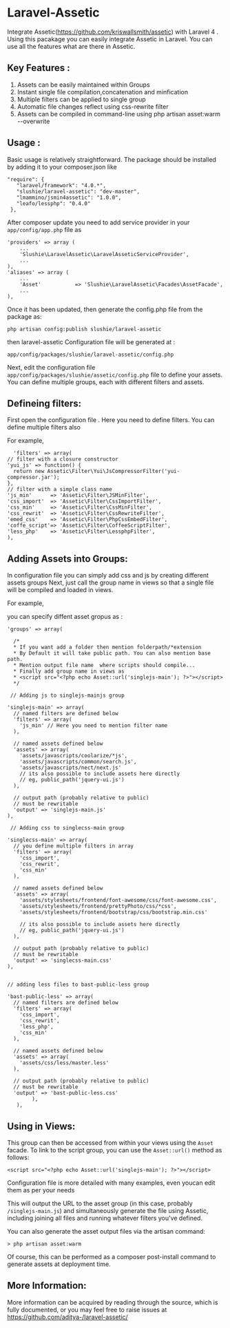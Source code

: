 Laravel-Assetic
===============

Integrate Assetic(https://github.com/kriswallsmith/assetic) with Laravel 4 . Using this pacakage you can easily integrate Assetic in Laravel. You can use all the features what are there in Assetic.


Key Features : 
--------------
1. Assets can be easily maintained within Groups
2. Instant single file compilation,concatenation and minfication
3. Multiple filters can be applied to single group
4. Automatic file changes reflect using css-rewrite filter
5. Assets can be compiled in command-line using php artisan asset:warm --overwrite

Usage :
-------

Basic usage is relatively straightforward. The package should be installed by adding it to your composer.json like

    "require": {
       "laravel/framework": "4.0.*",
       "slushie/laravel-assetic": "dev-master",
       "lmammino/jsmin4assetic": "1.0.0",
       "leafo/lessphp": "0.4.0"
     },


After composer update you need to add service provider in your `app/config/app.php` file as

    'providers' => array (
        ...
        'Slushie\LaravelAssetic\LaravelAsseticServiceProvider',
        ...
    ),
    'aliases' => array (
        ...
        'Asset'           => 'Slushie\LaravelAssetic\Facades\AssetFacade',
        ...
    ),
    
Once it has been updated, then generate the config.php file from the package as:

    php artisan config:publish slushie/laravel-assetic


 then laravel-assetic Configuration file will be generated at : 

    app/config/packages/slushie/laravel-assetic/config.php

Next, edit the configuration file  `app/config/packages/slushie/assetic/config.php` file to
define your assets. You can define multiple groups, each with different filters and assets.


Defineing filters:
-----------------
First open the configuration file . Here you need to define filters. You can define multiple filters also

For example,

      'filters' => array(
    // filter with a closure constructor
    'yui_js' => function() {
      return new Assetic\Filter\Yui\JsCompressorFilter('yui-compressor.jar');
    },
    // filter with a simple class name
    'js_min'      => 'Assetic\Filter\JSMinFilter',
    'css_import'  => 'Assetic\Filter\CssImportFilter',
    'css_min'     => 'Assetic\Filter\CssMinFilter',
    'css_rewrit'  => 'Assetic\Filter\CssRewriteFilter',
    'emed_css'    => 'Assetic\Filter\PhpCssEmbedFilter',
    'coffe_script'=> 'Assetic\Filter\CoffeeScriptFilter',
    'less_php'    => 'Assetic\Filter\LessphpFilter',
    ),


Adding Assets into Groups:
-------------

In configuration file you can simply add css and js by creating different assets groups Next, just call the group name in views so  that a single file will be  compiled and loaded in views.

For example,

you can specify diffent asset gropus as :

    'groups' => array(

      /*
      * If you want add a folder then mention folderpath/*extension
      * By Default it will take public path. You can also mention base path.
      * Mention output file name  where scripts should compile...
      * Finally add group name in views as
      * <script src="<?php echo Asset::url('singlejs-main'); ?>"></script>
      */

     // Adding js to singlejs-mainjs group

    'singlejs-main' => array(
      // named filters are defined below
      'filters' => array(
        'js_min' // Here you need to mention filter name
      ),

      // named assets defined below
      'assets' => array(
        'assets/javascripts/coolarize/*js',
        'assets/javascripts/common/search.js',
        'assets/javascripts/nect/next.js'
        // its also possible to include assets here directly
        // eg, public_path('jquery-ui.js')
      ),

      // output path (probably relative to public)
      // must be rewritable
      'output' => 'singlejs-main.js'
    ),

     // Adding css to singlecss-main group

    'singlecss-main' => array(
      // you define multiple filters in array
      'filters' => array(
        'css_import',
        'css_rewrit',
        'css_min'
      ),

      // named assets defined below
      'assets' => array(
        'assets/stylesheets/frontend/font-awesome/css/font-awesome.css',
        'assets/stylesheets/frontend/prettyPhoto/css/*css',
        'assets/stylesheets/frontend/bootstrap/css/bootstrap.min.css'

        // its also possible to include assets here directly
        // eg, public_path('jquery-ui.js')
      ),

      // output path (probably relative to public)
      // must be rewritable
      'output' => 'singlecss-main.css'
    ),

    
    // adding less files to bast-public-less group

    'bast-public-less' => array(
      // named filters are defined below
      'filters' => array(
        'css_import',
        'css_rewrit',
        'less_php',
        'css_min'
      ),

      // named assets defined below
      'assets' => array(
        'assets/css/less/master.less'
      ),

      // output path (probably relative to public)
      // must be rewritable
      'output' => 'bast-public-less.css'
            ),
       ),

Using in Views:
--------------
This group can then be accessed from within your views using the `Asset` facade. To
link to the script group, you can use the `Asset::url()` method as follows:

    <script src="<?php echo Asset::url('singlejs-main'); ?>"></script>

Configuration file is more detailed with many examples, even youcan edit them as per your needs


This will output the URL to the asset group (in this case, probably `/singlejs-main.js`) and
simultaneously generate the file using Assetic, including joining all files and
running whatever filters you've defined.

You can also generate the asset output files via the artisan command:

    > php artisan asset:warm

Of course, this can be performed as a composer post-install command to generate
assets at deployment time.

More Information:
----------------

More information can be acquired by reading through the source, which is
fully documented, or you may feel free to raise issues at https://github.com/aditya-/laravel-assetic/
